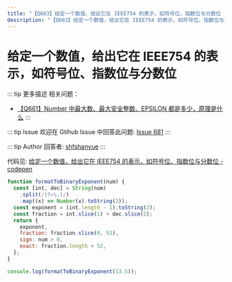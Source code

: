 ```yaml
---
title: "【Q663】给定一个数值，给出它在 IEEE754 的表示，如符号位、指数位与分数位 | code高频面试题"
description: "【Q663】给定一个数值，给出它在 IEEE754 的表示，如符号位、指数位与分数位 字节跳动面试题、阿里腾讯面试题、美团小米面试题。"
---
```


# 给定一个数值，给出它在 IEEE754 的表示，如符号位、指数位与分数位

::: tip 更多描述
相关问题：

- [【Q661】Number 中最大数、最大安全整数、EPSILON 都是多少，原理是什么](https://github.com/shfshanyue/Daily-Question/issues/679)
  :::

::: tip Issue
欢迎在 Gtihub Issue 中回答此问题: [Issue 681](https://github.com/shfshanyue/Daily-Question/issues/681)
:::

::: tip Author
回答者: [shfshanyue](https://github.com/shfshanyue)
:::

代码见: [给定一个数值，给出它在 IEEE754 的表示，如符号位、指数位与分数位 - codepen](https://codepen.io/shanyue/pen/abWLooZ)

```js
function formatToBinaryExponent(num) {
  const [int, dec] = String(num)
    .split(/(?=\.)/)
    .map((x) => Number(x).toString(2));
  const exponent = (int.length - 1).toString(2);
  const fraction = int.slice(1) + dec.slice(2);
  return {
    exponent,
    fraction: fraction.slice(0, 52),
    sign: num > 0,
    exact: fraction.length < 52,
  };
}

console.log(formatToBinaryExponent(13.5));
```
